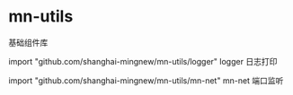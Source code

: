 # mn-utils

基础组件库

import "github.com/shanghai-mingnew/mn-utils/logger"
logger 日志打印

import "github.com/shanghai-mingnew/mn-utils/mn-net"
mn-net  端口监听
